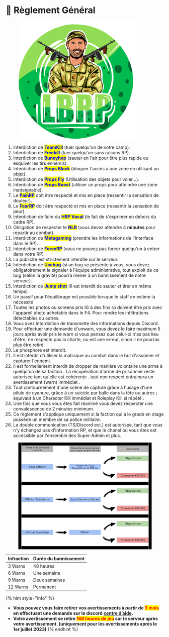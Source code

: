 # 📝 Règlement Général



<figure><img src=".gitbook/assets/discord.png" alt="" width="375"><figcaption></figcaption></figure>

1. Interdiction de <mark style="color:blue;">**TeamKill**</mark> (tuer quelqu'un de votre camp).
2. Interdiction de <mark style="color:blue;">**Freekill**</mark> (tuer quelqu'un sans raisons RP).
3. Interdiction de <mark style="color:blue;">**Bunnyhop**</mark> (sauter en l'air pour être plus rapide ou esquiver les tirs ennemis).
4. Interdiction de <mark style="color:blue;">**Props Block**</mark> (bloquer l'accès à une zone en utilisant un objet).
5. Interdiction de <mark style="color:blue;">**Props Fly**</mark> (Utilisation des objets pour voler...).
6. Interdiction de <mark style="color:blue;">**Props Boost**</mark> (utiliser un props pour atteindre une zone inatteignable).
7. Le <mark style="color:blue;">**PainRP**</mark> doit être respecté et mis en place (ressentir la sensation de douleur).
8. Le <mark style="color:blue;">**FearRP**</mark> doit être respecté et mis en place (ressentir la sensation de peur).
9. Interdiction de faire du <mark style="color:blue;">**HRP Vocal**</mark> (le fait de s'exprimer en dehors du cadre RP).
10. Obligation de respecter le <mark style="color:blue;">**NLR**</mark> (vous devez attendre 4 **minutes** pour repartir au combat).
11. Interdiction de <mark style="color:blue;">**Metagaming**</mark> (prendre les informations de l'interface dans le RP).
12. Interdiction de <mark style="color:blue;">**ForceRP**</mark> (vous ne pouvez pas forcer quelqu'un à entrer dans votre RP)
13. La publicité est strictement interdite sur le serveur.
14. Interdiction de <mark style="color:blue;">**Usebug**</mark> (si un bug se présente à vous, vous devez obligatoirement le signaler à l'équipe administrative, tout exploit de ce bug (selon la gravité) pourra mener à un bannissement de notre serveur).
15. Interdiction de <mark style="color:blue;">**Jump shot**</mark> (Il est interdit de sauter et tirer en même temps)
16. Un passif pour l'équilibrage est possible lorsque le staff en estime la nécessité
17. Toutes les photos ou screens pris IG à des fins rp doivent être pris avec l'appareil photo achetable dans le F4. Pour rendre les infiltrations détectables ou autres.
18. Vous avez interdiction de transmette des informations depuis Discord.
19. Pour effectuer une demande d'unwarn, vous devez le faire maximum 5 jours après avoir pris le warn si vous pensez que celui-ci n'as pas lieu d'être, ne respecte pas la charte, ou est une erreur, sinon il ne pourras plus être retiré.
20. Le phosphore est interdit.
21. Il est interdit d'utiliser la matraque au combat dans le but d'assomer et capturer l'ennemi.
22. Il est formellement interdit de dropper de manière volontaire une arme à quelqu'un de sa faction . La récupération d'arme de prisonnier reste autorisée tant qu'elle est cohérente . tout non respect entrainera un avertissement (warn) immédiat .
23. Tout contournement d'une scène de capture grâce à l'usage d'une pilule de cyanure, grâce à un suicide par balle dans la tête ou autres ; équivaut à un Character Kill immédiat et Roleplay Kill si répété .
24. Une fois que vous vous êtes fait réanimé vous devez respecter une convalescence de 2 minutes minimum.
25. Ce règlement s'applique uniquement si la faction qui a le gradé en otage possède un membre de sa police militaire.
26. La double communication (TS/Discord ect.) est autorisée, tant que vous n'y échangez pas d'information RP, et que le chanel où vous êtes est accessible par l'ensemble des Super-Admin et plus.



<figure><img src=".gitbook/assets/image.png" alt=""><figcaption></figcaption></figure>



| Infraction | Durée du bannissement |
| ---------- | --------------------- |
| 3 Warns    | 48 heures             |
| 6 Warns    | Une semaine           |
| 9 Warns    | Deux semaines         |
| 12 Warns   | Permanent             |

{% hint style="info" %}
* **Vous pouvez vous faire retirer vos avertissements à partir de&#x20;**<mark style="color:red;">**3 mois**</mark>**&#x20;en effectuant une demande sur le discord** [**centre d’aide**](https://discord.gg/jzMRKAGSWG)**.**
* **Votre avertissement se retire&#x20;**<mark style="color:red;">**168 heures de jeu**</mark>**&#x20;sur le serveur après votre avertissement. (uniquement pour les avertissements après le 1er juillet 2023)**
{% endhint %}
